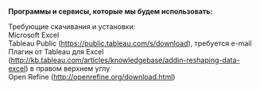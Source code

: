 <b>Программы и сервисы, которые мы будем использовать:</b>

Требующие скачивания и установки:<br>
Microsoft Excel<br>
Tableau Public (https://public.tableau.com/s/download), требуется e-mail<br>
Плагин от Tableau для Excel (http://kb.tableau.com/articles/knowledgebase/addin-reshaping-data-excel) в правом верхнем углу<br>
Open Refine (http://openrefine.org/download.html)
